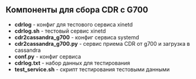 ## Компоненты для сбора CDR с G700

- **cdrlog** - конфиг для тестового сервиса xinetd 
- **cdrlog.sh** - тестовый сервис xinetd
- **cdr2cassandra_g700** - конфиг сервиса systemd
- **cdr2cassandra_g700.py** - сервис приема CDR от g700 и загрузка в cassandra
- **conf.py** - конфиг сервиса
- **cdrlog.txt** - набор данных для тестирования
- **test_service.sh** - скрипт тестирования тестовыми данными
